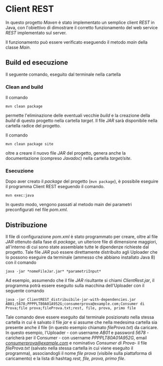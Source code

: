 # Client REST

In questo progetto *Maven* è stato implementato un semplice client *REST*
in Java, con l'obiettivo di dimostrare il corretto funzionamento del 
web service *REST* implementato sul server.

Il funzionamento può essere verificato eseguendo il metodo *main* della
classe *Main*.

## Build ed esecuzione

Il seguente comando, eseguito dal terminale nella cartella 

### Clean and build
Il comando

    mvn clean package

permette l'eliminazione delle eventuali vecchie *build* e la creazione
della *build* di questo progetto nella cartella *target*.
Il file *JAR* sarà disponibile nella cartella radice del progetto.

Il comando

    mvn clean package site

oltre a creare il nuovo file *JAR* del progetto, genera anche la
documentazione (compreso *Javadoc*) nella cartella *target/site*.

### Esecuzione
Dopo aver creato il *package* del progetto (`mvn package`), è
possibile eseguire il programma Client REST eseguendo il comando.

    mvn exec:java

In questo modo, vengono passati al metodo main dei parametri
preconfigurati nel file *pom.xml*.


## Distribuzione
Il file di configurazione *pom.xml* è stato programmato per creare,
oltre al file *JAR* ottenuto dalla fase di *package*, un ulteriore
file di dimensione maggiori, all'interno di cui sono state assemblate
tutte le dipendenze richieste dal progetto. Tale file *JAR* può essere
direttamente distribuito agli Uploader che lo possono eseguire da
terminale (ammesso che abbiano installato Java 8) con il comando 

    java -jar *nomeFileJar.jar* *parametriInput*

Ad esempio, assumendo che il file *JAR* risultante si chiami
*ClientRest.jar*, il programma potrà essere eseguito sulla macchina
dell'Uploader con il seguente comando

    java -jar ClientREST_distribuibile-jar-with-dependencies.jar AB01;5678;PPPPLT80A01A952G;consumerprova@example.com;Consumer di Prova;file prova;fileProva.txt;rest, file, prova, primo file

Tale comando deve essere eseguito dal terminale posizionato nella
stessa cartella in cui è salvato il file *jar* e si assume che nella
medesima cartella sia presente anche il file (in questo esempio
chiamato *fileProva.txt*) da caricare.
In questo esempio, l'Uploader - con username *AB01* e password *5678* -
caricherà per il Consumer - con username *PPPPLT80A01A952G*, email
*consumerprova@example.com* e nominativo *Consumer di Prova*- il file
*fileProva.txt* (salvato nella stessa cartella in cui viene eseguito
il programma), associandogli il nome *file prova* (visibile sulla
piattaforma di caricamento) e la lista di hashtag *rest, file, prova,
primo file*.